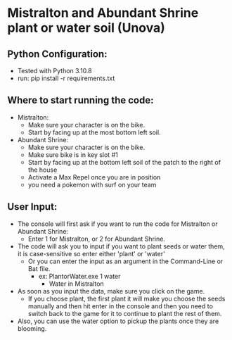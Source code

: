 # Mistralton and Abundant Shrine plant or water soil (Unova)

## Python Configuration:
* Tested with Python 3.10.8
* run: pip install -r requirements.txt

## Where to start running the code:
* Mistralton:
    * Make sure your character is on the bike.
    * Start by facing up at the most bottom left soil.
* Abundant Shrine:
    * Make sure your character is on the bike.
    * Make sure bike is in key slot #1
    * Start by facing up at the bottom left soil of the patch to the right of the house
    * Activate a Max Repel once you are in position
    * you need a pokemon with surf on your team

## User Input:
* The console will first ask if you want to run the code for Mistralton or Abundant Shrine:
    * Enter 1 for Mistralton, or 2 for Abundant Shrine.
* The code will ask you to input if you want to plant seeds or water them, it is case-sensitive so enter either 'plant' or 'water'
    * Or you can enter the input as an argument in the Command-Line or Bat file.
        * ex: PlantorWater.exe 1 water
            * Water in Mistralton
* As soon as you input the data, make sure you click on the game.
    * If you choose plant, the first plant it will make you choose the seeds manually and then hit enter in the console and then you need to switch back to the game for it to continue to plant the rest of them.
* Also, you can use the water option to pickup the plants once they are blooming.
